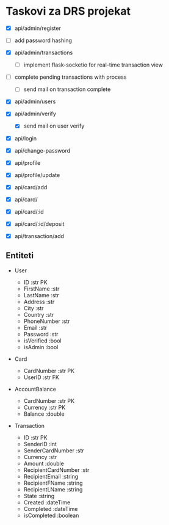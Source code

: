 # Taskovi za DRS projekat



 - [X] api/admin/register
 - [ ] add password hashing
 - [X] api/admin/transactions
    - [ ] implement flask-socketio for real-time transaction view
 - [ ] complete pending transactions with process
    - [ ] send mail on transaction complete
 - [X] api/admin/users
 - [X] api/admin/verify
    - [X] send mail on user verify
 - [X] api/login
 - [X] api/change-password
 - [X] api/profile
 - [X] api/profile/update
 - [X] api/card/add
 - [X] api/card/
 - [X] api/card/:id
 - [X] api/card/:id/deposit
 - [X] api/transaction/add
 


## Entiteti

 - User
   - ID             :str PK
   - FirstName      :str
   - LastName       :str
   - Address        :str
   - City           :str
   - Country        :str
   - PhoneNumber    :str
   - Email          :str
   - Password       :str
   - isVerified     :bool
   - isAdmin        :bool


 - Card
   - CardNumber     :str PK
   - UserID         :str FK


 - AccountBalance
   - CardNumber     :str PK
   - Currency       :str PK
   - Balance        :double

 - Transaction
   - ID                     :str PK
   - SenderID               :int 
   - SenderCardNumber       :str 
   - Currency               :str
   - Amount                 :double
   - RecipientCardNumber    :str
   - RecipientEmail         :string
   - RecipientFName         :string
   - RecipientLName         :string
   - State                  :string
   - Created                :dateTime
   - Completed              :dateTime
   - isCompleted            :boolean
